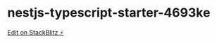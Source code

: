 # nestjs-typescript-starter-4693ke

[Edit on StackBlitz ⚡️](https://stackblitz.com/edit/nestjs-typescript-starter-4693ke)
